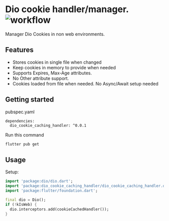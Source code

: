 # Dio cookie handler/manager. ![workflow](https://github.com/hurelhuyag/dio_cookie_cached_handler/actions/workflows/ci.yaml/badge.svg)

Manager Dio Cookies in non web environments.

## Features

- Stores cookies in single file when changed
- Keep cookies in memory to provide when needed
- Supports Expires, Max-Age attributes.
- No Other attribute support.
- Cookies loaded from file when needed. No Async/Await setup needed

## Getting started

pubspec.yaml
```
dependencies:
  dio_cookie_caching_handler: ^0.0.1
```

Run this command
```bash
flutter pub get
```

## Usage

Setup:
```dart
import 'package:dio/dio.dart';
import 'package:dio_cookie_caching_handler/dio_cookie_caching_handler.dart';
import 'package:flutter/foundation.dart';

final dio = Dio();
if (!kIsWeb) {
  dio.interceptors.add(cookieCachedHandler()); 
}
```
